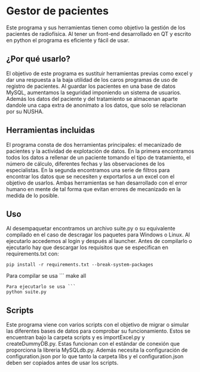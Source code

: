 # **Gestor de pacientes**
Este programa y sus herramientas tienen como objetivo la gestión de los pacientes de radiofísica.
Al tener un front-end desarrollado en QT y escrito en python el programa es eficiente y fácil de usar.
## **¿Por qué usarlo?**
El objetivo de este programa es sustituir herramientas previas como excel y dar una respuesta a la baja utilidad de los caros programas de uso de registro de pacientes. Al guardar los pacientes en una base de datos MySQL, aumentamos la seguridad imponiendo un sistema de usuarios.
Además los datos del paciente y del tratamiento se almacenan aparte dandole una capa extra de anonimato a los datos, que solo se relacionan por su NUSHA.
## **Herramientas incluidas**
El programa consta de dos herramientas principales: el mecanizado de pacientes y la actividad de explotación de datos.
En la primera encontramos todos los datos a rellenar de un paciente tomando el tipo de tratamiento, el número de cálculo, diferentes fechas y las observaciones de los especialistas.
En la segunda encontramos una serie de filtros para encontrar los datos que se necesiten y exportarlos a un excel con el objetivo de usarlos.
Ambas herramientas se han desarrollado con el error humano en mente de tal forma que evitan errores de mecanizado en la medida de lo posible.
## **Uso**
Al desempaquetar encontramos un archivo suite.py o su equivalente compilado en el caso de descragar los paquetes para Windows o Linux. Al ejecutarlo accedemos al login y después al launcher.
Antes de compilarlo o ejecutarlo hay que descargar los requisitos que se especifican en requirements.txt con:
```
pip install -r requirements.txt --break-system-packages
```
Para compilar se usa ```
make all
```.
Para ejecutarlo se usa ```
python suite.py
```
## **Scripts**
Este programa viene con varios scripts con el objetivo de migrar o simular las diferentes bases de datos para comprobar su funcionamiento. Estos se encuentran bajo la carpeta scripts y es importExcel.py y createDummyDB.py. Estas funcionan con el estándar de conexión que proporciona la libreria MySQLdb.py. Además necesita la configuración de configuration.json por lo que tanto la carpeta libs y el configuration.json deben ser copiados antes de usar los scripts.